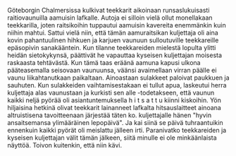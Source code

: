 Göteborgin Chalmersissa kulkivat teekkarit aikoinaan runsaslukuisasti raitiovaunuilla aamuisin 
lafkalle. Autoja ei silloin vielä ollut monellakaan teekkarilla, joten raitsikoihin tuppautui aamuisin 
kavereita enemmänkin kuin niihin mahtui. Sattui vielä niin, että tämän aamuraitsikan kuljettaja oli aina 
kovin pahantuulinen hihkuen ja karjuen vaunuun sulloutuville teekkareille epäsopivin sanakääntein. 
Kun tilanne teekkareiden mielestä lopulta ylitti heidän sietokykynsä, päättivät he vapauttaa kyseisen 
kuljettajan moisesta raskaasta tehtävästä. Kun tämä taas eräänä aamuna kapusi ulkona pääteasemalla 
seisovaan vaunuunsa, väänsi avaimellaan virran päälle ei vaunu liikahtanutkaan paikaltaan. Ainoastaan 
sulakkeet paloivat paukkuen ja sauhuten. Kun sulakkeiden vaihtamisestakaan ei tullut apua, laskeutui 
herra kuljettaja alas vaunustaan ja kurkisti sen alle -todetakseen, että vaunun kaikki neljä pyörää oli 
asiantuntemuksella h i t s a t t u kiinni kiskoihin. Yön hiljaisina hetkinä olivat teekkarit lainanneet 
lafkalta hitsauslaitteet ainoana altruistisena tavoitteenaan järjestää täten ko. kuljettajalle hänen "hyvin 
ansaitsemansa ylimääräinen lepopäivä". Ja kai siinä se päivä tuhraantuikin ennenkuin kaikki pyörät oli 
meislattu jälleen irti. Paranivatko teekkareiden ja kyseisen kuljettajan välit tämän jälkeen, siitä minulle 
ei ole minkäänlaista näyttöä. Toivon kuitenkin, että niin kävi.